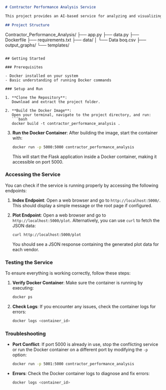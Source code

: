 ```markdown
# Contractor Performance Analysis Service

This project provides an AI-based service for analyzing and visualizing contractor performance using plan and actual cost data. The service is built with Flask and Plotly, and it is containerized using Docker for easy deployment.

## Project Structure

```
Contractor_Performance_Analysis/
├── app.py
├── data.py
├── Dockerfile
├── requirements.txt
├── data/
│   └── Data boq.csv
├── output_graphs/
└── templates/
```

## Getting Started

### Prerequisites

- Docker installed on your system
- Basic understanding of running Docker commands

### Setup and Run

1. **Clone the Repository**:
   Download and extract the project folder.

2. **Build the Docker Image**:
   Open your terminal, navigate to the project directory, and run:
   ```bash
   docker build -t contractor_performance_analysis .
   ```

3. **Run the Docker Container**:
   After building the image, start the container with:
   ```bash
   docker run -p 5000:5000 contractor_performance_analysis
   ```
   This will start the Flask application inside a Docker container, making it accessible on port 5000.

### Accessing the Service

You can check if the service is running properly by accessing the following endpoints:

1. **Index Endpoint**:
   Open a web browser and go to `http://localhost:5000/`. This should display a simple message or the root page if configured.

2. **Plot Endpoint**:
   Open a web browser and go to `http://localhost:5000/plot`. Alternatively, you can use `curl` to fetch the JSON data:
   ```bash
   curl http://localhost:5000/plot
   ```

   You should see a JSON response containing the generated plot data for each vendor.

### Testing the Service

To ensure everything is working correctly, follow these steps:

1. **Verify Docker Container**:
   Make sure the container is running by executing:
   ```bash
   docker ps
   ```

2. **Check Logs**:
   If you encounter any issues, check the container logs for errors:
   ```bash
   docker logs <container_id>
   ```

### Troubleshooting

- **Port Conflict**: If port 5000 is already in use, stop the conflicting service or run the Docker container on a different port by modifying the `-p` option:
  ```bash
  docker run -p 5001:5000 contractor_performance_analysis
  ```

- **Errors**: Check the Docker container logs to diagnose and fix errors:
  ```bash
  docker logs <container_id>
  ```
